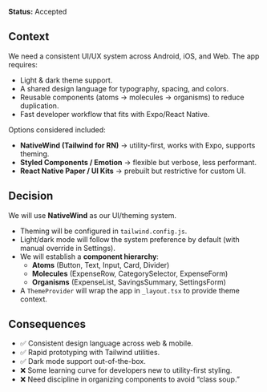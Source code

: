 **Status:** Accepted

## Context

We need a consistent UI/UX system across Android, iOS, and Web. The app requires:

- Light & dark theme support.
- A shared design language for typography, spacing, and colors.
- Reusable components (atoms → molecules → organisms) to reduce duplication.
- Fast developer workflow that fits with Expo/React Native.

Options considered included:

- **NativeWind (Tailwind for RN)** → utility-first, works with Expo, supports theming.
- **Styled Components / Emotion** → flexible but verbose, less performant.
- **React Native Paper / UI Kits** → prebuilt but restrictive for custom UI.

## Decision

We will use **NativeWind** as our UI/theming system.

- Theming will be configured in `tailwind.config.js`.
- Light/dark mode will follow the system preference by default (with manual override in Settings).
- We will establish a **component hierarchy**:
  - **Atoms** (Button, Text, Input, Card, Divider)
  - **Molecules** (ExpenseRow, CategorySelector, ExpenseForm)
  - **Organisms** (ExpenseList, SavingsSummary, SettingsForm)
- A `ThemeProvider` will wrap the app in `_layout.tsx` to provide theme context.

## Consequences

- ✅ Consistent design language across web & mobile.
- ✅ Rapid prototyping with Tailwind utilities.
- ✅ Dark mode support out-of-the-box.
- ❌ Some learning curve for developers new to utility-first styling.
- ❌ Need discipline in organizing components to avoid “class soup.”
